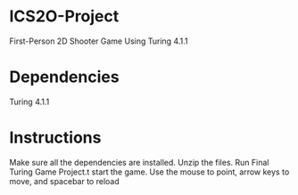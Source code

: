 # ICS2O-Project
First-Person 2D Shooter Game Using Turing 4.1.1

# Dependencies
Turing 4.1.1

# Instructions
Make sure all the dependencies are installed.
Unzip the files.
Run Final Turing Game Project.t start the game.
Use the mouse to point, arrow keys to move, and spacebar to reload
